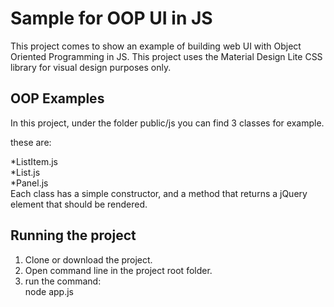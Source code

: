 Sample for OOP UI in JS
====================
This project comes to show an example of building web UI with Object Oriented Programming in JS.
This project uses the Material Design Lite CSS library for visual design purposes only.


OOP Examples
---------------------
In this project, under the folder public/js you can find 3 classes for example.

 these are:
 
 *ListItem.js  
 *List.js   
 *Panel.js  
 Each class has a simple constructor, and a method that returns a jQuery element that should be rendered.  
 
Running the project
---------------------
 1. Clone or download the project.  
 2. Open command line in the project root folder.  
 3. run the command:    
         node app.js